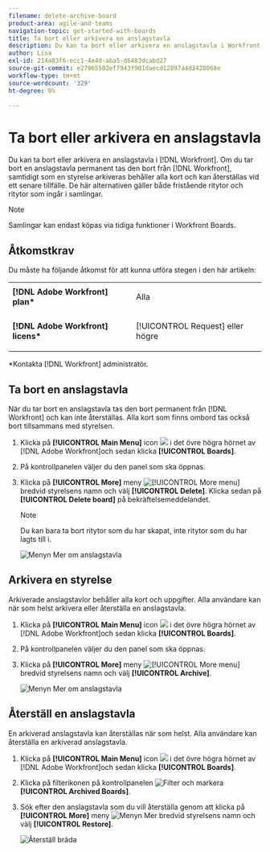 ```yaml
---
filename: delete-archive-board
product-area: agile-and-teams
navigation-topic: get-started-with-boards
title: Ta bort eller arkivera en anslagstavla
description: Du kan ta bort eller arkivera en anslagstavla i Workfront. Om du tar bort en anslagstavla permanent tas den bort från Workfront, och om du arkiverar en anslagstavla behålls alla kort och kan återställas vid ett senare tillfälle.
author: Lisa
exl-id: 214a83f6-ecc1-4e4d-aba5-d6483dcabd27
source-git-commit: e27965502ef7943f901daecd12897a4d3428068e
workflow-type: tm+mt
source-wordcount: '329'
ht-degree: 0%

---
```


# Ta bort eller arkivera en anslagstavla

Du kan ta bort eller arkivera en anslagstavla i [!DNL Workfront]. Om du tar bort en anslagstavla permanent tas den bort från [!DNL Workfront], samtidigt som en styrelse arkiveras behåller alla kort och kan återställas vid ett senare tillfälle. De här alternativen gäller både fristående ritytor och ritytor som ingår i samlingar.

>[!NOTE]
>
>Samlingar kan endast köpas via tidiga funktioner i Workfront Boards.

## Åtkomstkrav

Du måste ha följande åtkomst för att kunna utföra stegen i den här artikeln:

<table style="table-layout:auto"> 
 <col> 
 </col> 
 <col> 
 </col> 
 <tbody> 
  <tr> 
   <td role="rowheader"><strong>[!DNL Adobe Workfront] plan*</strong></td> 
   <td> <p>Alla</p> </td> 
  </tr> 
  <tr> 
   <td role="rowheader"><strong>[!DNL Adobe Workfront] licens*</strong></td> 
   <td> <p>[!UICONTROL Request] eller högre</p> </td> 
  </tr>
   </tbody> 
</table>

&#42;Kontakta [!DNL Workfront] administratör.

## Ta bort en anslagstavla

När du tar bort en anslagstavla tas den bort permanent från [!DNL Workfront] och kan inte återställas. Alla kort som finns ombord tas också bort tillsammans med styrelsen.

1. Klicka på **[!UICONTROL Main Menu]** icon ![](assets/main-menu-icon.png) i det övre högra hörnet av [!DNL Adobe Workfront]och sedan klicka **[!UICONTROL Boards]**.
1. På kontrollpanelen väljer du den panel som ska öppnas.
1. Klicka på **[!UICONTROL More]** meny ![[!UICONTROL More menu]](assets/more-icon-spectrum.png) bredvid styrelsens namn och välj **[!UICONTROL Delete]**. Klicka sedan på **[!UICONTROL Delete board]** på bekräftelsemeddelandet.

   >[!NOTE]
   >
   >Du kan bara ta bort ritytor som du har skapat, inte ritytor som du har lagts till i.

   ![Menyn Mer om anslagstavla](assets/boards-board-more-menu.png)

## Arkivera en styrelse

Arkiverade anslagstavlor behåller alla kort och uppgifter. Alla användare kan när som helst arkivera eller återställa en anslagstavla.

1. Klicka på **[!UICONTROL Main Menu]** icon ![](assets/main-menu-icon.png) i det övre högra hörnet av [!DNL Adobe Workfront]och sedan klicka **[!UICONTROL Boards]**.
1. På kontrollpanelen väljer du den panel som ska öppnas.
1. Klicka på **[!UICONTROL More]** meny ![[!UICONTROL More menu]](assets/more-icon-spectrum.png) bredvid styrelsens namn och välj **[!UICONTROL Archive]**.

   ![Menyn Mer om anslagstavla](assets/boards-board-more-menu.png)

## Återställ en anslagstavla

En arkiverad anslagstavla kan återställas när som helst. Alla användare kan återställa en arkiverad anslagstavla.

1. Klicka på **[!UICONTROL Main Menu]** icon ![](assets/main-menu-icon.png) i det övre högra hörnet av [!DNL Adobe Workfront]och sedan klicka **[!UICONTROL Boards]**.
1. Klicka på filterikonen på kontrollpanelen ![Filter](assets/filter-icon-spectrum-25x25.png) och markera **[!UICONTROL Archived Boards]**.
1. Sök efter den anslagstavla som du vill återställa genom att klicka på **[!UICONTROL More]** meny ![Menyn Mer](assets/more-icon-spectrum.png) bredvid styrelsens namn och välj **[!UICONTROL Restore]**.

   ![Återställ bräda](assets/boards-dashboard-restore.png)

